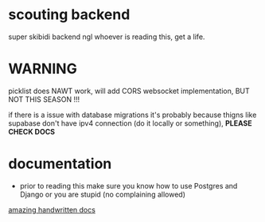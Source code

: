 # scouting backend
super skibidi backend ngl whoever is reading this, get a life.

# WARNING
picklist does NAWT work, will add CORS websocket implementation, BUT NOT THIS SEASON !!!<br>

if there is a issue with database migrations it's probably because thigns like supabase don't have ipv4 connection (do it locally or something), **PLEASE CHECK DOCS**

# documentation
- prior to reading this make sure you know how to use Postgres and Django or you are stupid (no complaining allowed)

[amazing handwritten docs](https://docs.google.com/document/d/1j8sGcgMbEVxCqPeh8ryBpwavfzDKIEpoXyBpnNdTXAw/edit?usp=sharing)
